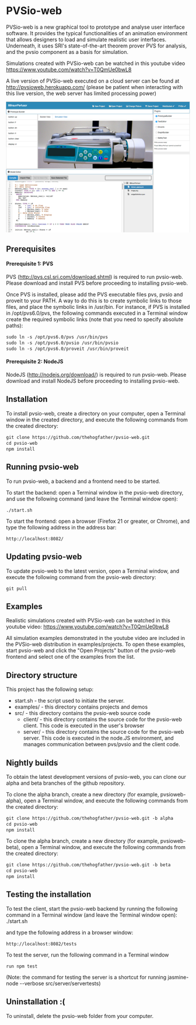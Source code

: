 PVSio-web
=========

PVSio-web is a new graphical tool to prototype and analyse user interface software. It provides the typical functionalities of an animation environment that allows designers to load and simulate realistic user interfaces. Underneath, it uses SRI's state-of-the-art theorem prover PVS for analysis, and the pvsio component as a basis for simulation. 

Simulations created with PVSio-web can be watched in this youtube video https://www.youtube.com/watch?v=T0QmUe0bwL8

A live version of PVSio-web executed on a cloud server can be found at http://pvsioweb.herokuapp.com/ (please be patient when interacting with this live version, the web server has limited processing power)

![Screenshot](screenshot.png?raw=true)


Prerequisites
-------------
#### Prerequisite 1: PVS
PVS (http://pvs.csl.sri.com/download.shtml) is required to run pvsio-web. Please download and install PVS before proceeding to installing pvsio-web.

Once PVS is installed, please add the PVS executable files pvs, pvsio and proveit to your PATH. A way to do this is to create symbolic links to those files, and place the symbolic links in /usr/bin. For instance, if PVS is installed in /opt/pvs6.0/pvs, the following commands executed in a Terminal window create the required symbolic links (note that you need to specify absolute paths):

    sudo ln -s /opt/pvs6.0/pvs /usr/bin/pvs
    sudo ln -s /opt/pvs6.0/pvsio /usr/bin/pvsio
    sudo ln -s /opt/pvs6.0/proveit /usr/bin/proveit

#### Prerequisite 2: NodeJS
NodeJS (http://nodejs.org/download/) is required to run pvsio-web. Please download and install NodeJS before proceeding to installing pvsio-web.

Installation
------------
To install pvsio-web, create a directory on your computer, open a Terminal window in the created directory, and execute the following commands from the created directory:

    git clone https://github.com/thehogfather/pvsio-web.git
    cd pvsio-web
    npm install


Running pvsio-web
-----------------
To run pvsio-web, a backend and a frontend need to be started.

To start the backend: open a Terminal window in the pvsio-web directory, and use the following command (and leave the Terminal window open):

    ./start.sh

To start the frontend: open a browser (Firefox 21 or greater, or Chrome), and type the following address in the address bar:

    http://localhost:8082/

Updating pvsio-web
------------------
To update pvsio-web to the latest version, open a Terminal window, and execute the following command from the pvsio-web directory:

	git pull

Examples
--------
Realistic simulations created with PVSio-web can be watched in this youtube video: https://www.youtube.com/watch?v=T0QmUe0bwL8

All simulation examples demonstrated in the youtube video are included in the PVSio-web distribution in examples/projects. To open these examples, start pvsio-web and click the "Open Projects" button of the pvsio-web frontend and select one of the examples from the list.


Directory structure
-------------------
This project has the following setup:

* start.sh - the script used to initiate the server.
* examples/ - this directory contains projects and demos
* src/ - this directory contains the pvsio-web source code
	* client/ - this directory contains the source code for the pvsio-web client. This code is executed in the user's browser
	* server/ - this directory contains the source code for the pvsio-web server. This code is executed in the node.JS environment, and manages communication between pvs/pvsio and the client code.


Nightly builds
--------------
To obtain the latest development versions of pvsio-web, you can clone our alpha and beta branches of the github repository.

To clone the alpha branch, create a new directory (for example, pvsioweb-alpha), open a Terminal window, and execute the following commands from the created directory:

    git clone https://github.com/thehogfather/pvsio-web.git -b alpha
    cd pvsio-web
    npm install

To clone the alpha branch, create a new directory (for example, pvsioweb-beta), open a Terminal window, and execute the following commands from the created directory:

    git clone https://github.com/thehogfather/pvsio-web.git -b beta
    cd pvsio-web
    npm install


Testing the installation
------------------------
To test the client, start the pvsio-web backend by running the following command in a Terminal window (and leave the Terminal window open):
	./start.sh
	
and type the following address in a browser window:

	http://localhost:8082/tests
	
To test the server, run the following command in a Terminal window

	run npm test
	
(Note: the command for testing the server is a shortcut for running jasmine-node --verbose src/server/servertests)


Uninstallation :(
--------------
To uninstall, delete the pvsio-web folder from your computer.
	
